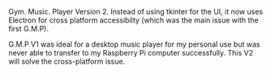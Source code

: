 Gym. Music. Player Version 2. Instead of using tkinter for the UI, it now uses Electron for cross platform accessibilty (which was the main issue with the first G.M.P).

G.M.P V1 was ideal for a desktop music player for my personal use but was never able to transfer to my Raspberry Pi computer successfully. This V2 will solve the cross-platform issue.
